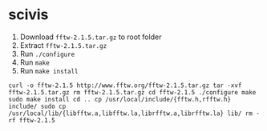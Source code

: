 # scivis

1. Download `fftw-2.1.5.tar.gz` to root folder
2. Extract `fftw-2.1.5.tar.gz`
3. Run `./configure`
4. Run `make`
5. Run `make install`

`curl -o fftw-2.1.5 http://www.fftw.org/fftw-2.1.5.tar.gz
tar -xvf fftw-2.1.5.tar.gz
rm fftw-2.1.5.tar.gz
cd fftw-2.1.5
./configure
make
sudo make install
cd ..
cp /usr/local/include/{fftw.h,rfftw.h} include/
sudo cp /usr/local/lib/{libfftw.a,libfftw.la,librfftw.a,librfftw.la} lib/
rm -rf fftw-2.1.5
`